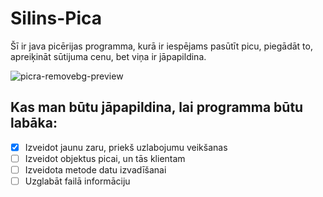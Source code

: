 # Silins-Pica
Šī ir java picērijas programma, kurā ir iespējams pasūtīt picu, piegādāt to, apreiķināt sūtijuma cenu, bet viņa ir jāpapildina.


![picra-removebg-preview](https://user-images.githubusercontent.com/128358182/227867095-7e9ed1e2-0152-4084-b529-832281c89444.png)

## Kas man būtu jāpapildina, lai programma būtu labāka:

- [x] Izveidot jaunu zaru, priekš uzlabojumu veikšanas
- [ ] Izveidot objektus picai, un tās klientam
- [ ] Izveidota metode datu izvadīšanai
- [ ] Uzglabāt failā informāciju

